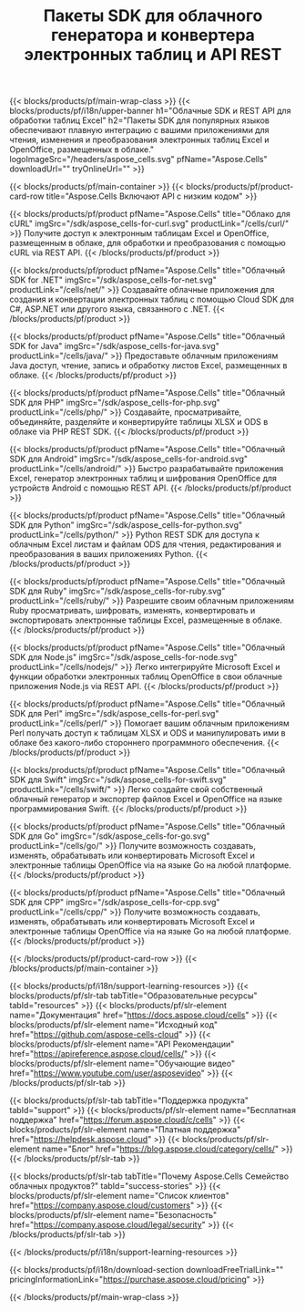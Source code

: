 ﻿---
title:  Пакеты SDK для облачного генератора и конвертера электронных таблиц и API REST
description:  SDK для популярных языков обеспечивает плавную интеграцию с вашими приложениями для чтения, изменения и преобразования электронных таблиц Excel и OpenOffice, размещенных в облаке.
weight: 10
url: /ru/family
---
{{< blocks/products/pf/main-wrap-class >}}
{{< blocks/products/pf/i18n/upper-banner h1="Облачные SDK и REST API для обработки таблиц Excel" h2="Пакеты SDK для популярных языков обеспечивают плавную интеграцию с вашими приложениями для чтения, изменения и преобразования электронных таблиц Excel и OpenOffice, размещенных в облаке." logoImageSrc="/headers/aspose_cells.svg" pfName="Aspose.Cells" downloadUrl="" tryOnlineUrl="" >}}

{{< blocks/products/pf/main-container >}}
{{< blocks/products/pf/product-card-row title="Aspose.Cells Включают API с низким кодом" >}}

{{< blocks/products/pf/product pfName="Aspose.Cells" title="Облако для cURL" imgSrc="/sdk/aspose_cells-for-curl.svg" productLink="/cells/curl/" >}}
Получите доступ к электронным таблицам Excel и OpenOffice, размещенным в облаке, для обработки и преобразования с помощью cURL via REST API.
{{< /blocks/products/pf/product >}}

{{< blocks/products/pf/product pfName="Aspose.Cells" title="Облачный SDK for .NET" imgSrc="/sdk/aspose_cells-for-net.svg" productLink="/cells/net/" >}}
Создавайте облачные приложения для создания и конвертации электронных таблиц с помощью Cloud SDK для C#, ASP.NET или другого языка, связанного с .NET.
{{< /blocks/products/pf/product >}}

{{< blocks/products/pf/product pfName="Aspose.Cells" title="Облачный SDK for Java" imgSrc="/sdk/aspose_cells-for-java.svg" productLink="/cells/java/" >}}
Предоставьте облачным приложениям Java доступ, чтение, запись и обработку листов Excel, размещенных в облаке.
{{< /blocks/products/pf/product >}}

{{< blocks/products/pf/product pfName="Aspose.Cells" title="Облачный SDK для PHP" imgSrc="/sdk/aspose_cells-for-php.svg" productLink="/cells/php/" >}}
Создавайте, просматривайте, объединяйте, разделяйте и конвертируйте таблицы XLSX и ODS в облаке via PHP REST SDK.
{{< /blocks/products/pf/product >}}

{{< blocks/products/pf/product pfName="Aspose.Cells" title="Облачный SDK для Android" imgSrc="/sdk/aspose_cells-for-android.svg" productLink="/cells/android/" >}}
Быстро разрабатывайте приложения Excel, генератор электронных таблиц и шифрования OpenOffice для устройств Android с помощью REST API.
{{< /blocks/products/pf/product >}}

{{< blocks/products/pf/product pfName="Aspose.Cells" title="Облачный SDK для Python" imgSrc="/sdk/aspose_cells-for-python.svg" productLink="/cells/python/" >}}
Python REST SDK для доступа к облачным Excel листам и файлам ODS для чтения, редактирования и преобразования в ваших приложениях Python.
{{< /blocks/products/pf/product >}}

{{< blocks/products/pf/product pfName="Aspose.Cells" title="Облачный SDK для Ruby" imgSrc="/sdk/aspose_cells-for-ruby.svg" productLink="/cells/ruby/" >}}
Разрешите своим облачным приложениям Ruby просматривать, шифровать, изменять, конвертировать и экспортировать электронные таблицы Excel, размещенные в облаке.
{{< /blocks/products/pf/product >}}

{{< blocks/products/pf/product pfName="Aspose.Cells" title="Облачный SDK для Node.js" imgSrc="/sdk/aspose_cells-for-node.svg" productLink="/cells/nodejs/" >}}
Легко интегрируйте Microsoft Excel и функции обработки электронных таблиц OpenOffice в свои облачные приложения Node.js via REST API.
{{< /blocks/products/pf/product >}}

{{< blocks/products/pf/product pfName="Aspose.Cells" title="Облачный SDK для Perl" imgSrc="/sdk/aspose_cells-for-perl.svg" productLink="/cells/perl/" >}}
Помогает вашим облачным приложениям Perl получать доступ к таблицам XLSX и ODS и манипулировать ими в облаке без какого-либо стороннего программного обеспечения.
{{< /blocks/products/pf/product >}}

{{< blocks/products/pf/product pfName="Aspose.Cells" title="Облачный SDK для Swift" imgSrc="/sdk/aspose_cells-for-swift.svg" productLink="/cells/swift/" >}}
Легко создайте свой собственный облачный генератор и экспортер файлов Excel и OpenOffice на языке программирования Swift.
{{< /blocks/products/pf/product >}}

{{< blocks/products/pf/product pfName="Aspose.Cells" title="Облачный SDK для Go" imgSrc="/sdk/aspose_cells-for-go.svg" productLink="/cells/go/" >}}
Получите возможность создавать, изменять, обрабатывать или конвертировать Microsoft Excel и электронные таблицы OpenOffice via на языке Go на любой платформе.
{{< /blocks/products/pf/product >}}

{{< blocks/products/pf/product pfName="Aspose.Cells" title="Облачный SDK для CPP" imgSrc="/sdk/aspose_cells-for-cpp.svg" productLink="/cells/cpp/" >}}
Получите возможность создавать, изменять, обрабатывать или конвертировать Microsoft Excel и электронные таблицы OpenOffice via на языке Go на любой платформе.
{{< /blocks/products/pf/product >}}

{{< /blocks/products/pf/product-card-row >}}
{{< /blocks/products/pf/main-container >}}

{{< blocks/products/pf/i18n/support-learning-resources >}}
{{< blocks/products/pf/slr-tab tabTitle="Образовательные ресурсы" tabId="resources" >}}
{{< blocks/products/pf/slr-element name="Документация" href="https://docs.aspose.cloud/cells" >}}
{{< blocks/products/pf/slr-element name="Исходный код" href="https://github.com/aspose-cells-cloud" >}}
{{< blocks/products/pf/slr-element name="API Рекомендации" href="https://apireference.aspose.cloud/cells/" >}}
{{< blocks/products/pf/slr-element name="Обучающие видео" href="https://www.youtube.com/user/asposevideo" >}}
{{< /blocks/products/pf/slr-tab >}}

{{< blocks/products/pf/slr-tab tabTitle="Поддержка продукта" tabId="support" >}}
{{< blocks/products/pf/slr-element name="Бесплатная поддержка" href="https://forum.aspose.cloud/c/cells" >}}
{{< blocks/products/pf/slr-element name="Платная поддержка" href="https://helpdesk.aspose.cloud" >}}
{{< blocks/products/pf/slr-element name="Блог" href="https://blog.aspose.cloud/category/cells/" >}}
{{< /blocks/products/pf/slr-tab >}}

{{< blocks/products/pf/slr-tab tabTitle="Почему Aspose.Cells Семейство облачных продуктов?" tabId="success-stories" >}}
{{< blocks/products/pf/slr-element name="Список клиентов" href="https://company.aspose.cloud/customers" >}}
{{< blocks/products/pf/slr-element name="Безопасность" href="https://company.aspose.cloud/legal/security" >}}
{{< /blocks/products/pf/slr-tab >}}

{{< /blocks/products/pf/i18n/support-learning-resources >}}

{{< blocks/products/pf/i18n/download-section downloadFreeTrialLink="" pricingInformationLink="https://purchase.aspose.cloud/pricing" >}}

{{< /blocks/products/pf/main-wrap-class >}}

